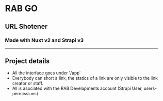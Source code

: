 # RAB GO

## URL Shotener

### Made with Nuxt v2 and Strapi v3

---

## Project details

- All the interface goes under '/app'
- Everybody can short a link, the statics of a link are only visible to the link creator or staff.
- All is asociated with the RAB Developments account (Strapi User, users-permissions)
